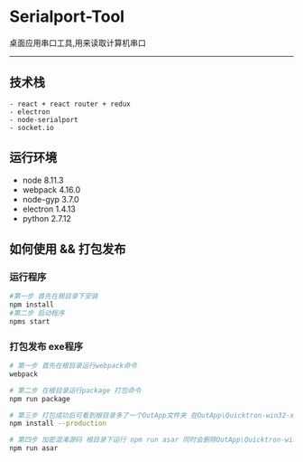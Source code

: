 # Serialport-Tool 
桌面应用串口工具,用来读取计算机串口
***
## 技术栈
    - react + react router + redux 
    - electron 
    - node-serialport
    - socket.io
    

## 运行环境
- node 8.11.3
- webpack 4.16.0
- node-gyp 3.7.0
- electron 1.4.13
- python  2.7.12


## 如何使用 && 打包发布

### 运行程序
```bash
#第一步 首先在根目录下安装
npm install 
#第二步 启动程序
npms start
```

### 打包发布 exe程序
```bash
# 第一步 首先在根目录运行webpack命令
webpack

# 第二步 在根目录运行package 打包命令
npm run package

# 第三步 打包成功后可看到根目录多了一个OutApp文件夹 在OutApp\Quicktron-win32-x64\resources\app 文件夹下 执行命令 npm install --production
npm install --production

# 第四步 加密混淆源码 根目录下运行 npm run asar 同时会删除OutApp\Quicktron-win32-x64\resources\app 下的源码
npm run asar

```

